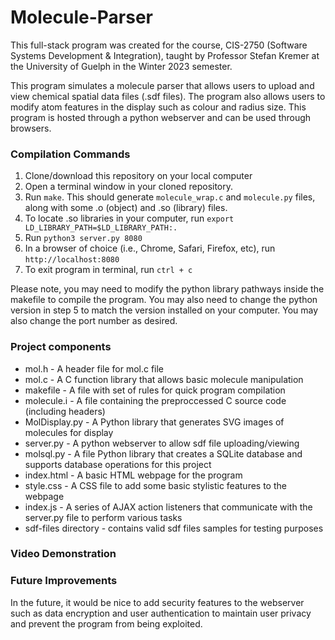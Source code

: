 # Molecule-Parser

This full-stack program was created for the course, CIS-2750 (Software Systems Development & Integration), taught by Professor Stefan Kremer at the University of Guelph in the Winter 2023 semester.

This program simulates a molecule parser that allows users to upload and view chemical spatial data files (.sdf files). The program also allows users to modify atom features in the display such as colour and radius size. This program is hosted through a python webserver and can be used through browsers.

### Compilation Commands

1. Clone/download this repository on your local computer
2. Open a terminal window in your cloned repository.
3. Run ```make```. This should generate ```molecule_wrap.c``` and ```molecule.py``` files, along with some .o (object) and .so (library) files.
4. To locate .so libraries in your computer, run ```export LD_LIBRARY_PATH=$LD_LIBRARY_PATH:.```
5. Run ```python3 server.py 8080```
6. In a browser of choice (i.e., Chrome, Safari, Firefox, etc), run ```http://localhost:8080```
7. To exit program in terminal, run ```ctrl + c```

Please note, you may need to modify the python library pathways inside the makefile to compile the program. You may also need to change the python version in step 5 to match the version installed on your computer. You may also change the port number as desired.

### Project components

* mol.h - A header file for mol.c file
* mol.c - A C function library that allows basic molecule manipulation
* makefile - A file with set of rules for quick program compilation 
* molecule.i - A file containing the preproccessed C source code (including headers)
* MolDisplay.py - A Python library that generates SVG images of molecules for display
* server.py - A python webserver to allow sdf file uploading/viewing
* molsql.py - A file Python library that creates a SQLite database and supports database operations for this project
* index.html - A basic HTML webpage for the program
* style.css - A CSS file to add some basic stylistic features to the webpage
* index.js - A series of AJAX action listeners that communicate with the server.py file to perform various tasks
* sdf-files directory - contains valid sdf files samples for testing purposes

### Video Demonstration


### Future Improvements
In the future, it would be nice to add security features to the webserver such as data encryption and user authentication to maintain user privacy and prevent the program from being exploited.
